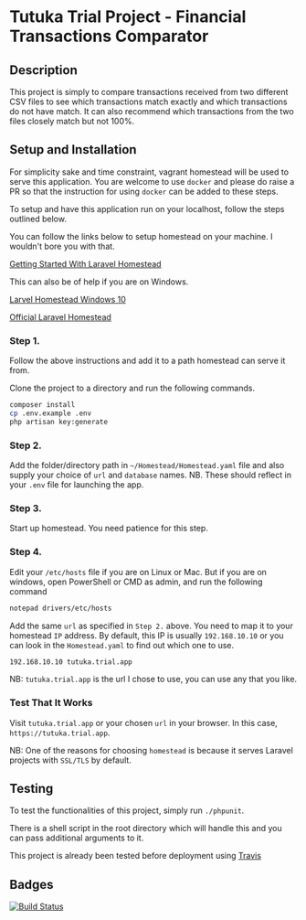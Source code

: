 # Tutuka Trial Project - Financial Transactions Comparator

## Description
This project is simply to compare transactions received from two different CSV files to see which transactions match exactly and which transactions do not have match. It can also recommend which transactions from the two files closely match but not 100%.

## Setup and Installation
For simplicity sake and time constraint, vagrant homestead will be used to serve this application. You are welcome to use `docker` and please do raise a PR so that the instruction for using `docker` can be added to these steps.

To setup and have this application run on your localhost, follow the steps outlined below.

You can follow the links below to setup homestead on your machine. I wouldn't bore you with that.

[Getting Started With Laravel Homestead](https://scotch.io/tutorials/getting-started-with-laravel-homestead)

This can also be of help if you are on Windows.

[Larvel Homestead Windows 10](https://medium.com/@eaimanshoshi/i-am-going-to-write-down-step-by-step-procedure-to-setup-homestead-for-laravel-5-2-17491a423aa)

[Official Laravel Homestead](https://laravel.com/docs/5.8/homestead)

### Step 1.
Follow the above instructions and add it to a path homestead can serve it from.

Clone the project to a directory and run the following commands.

```bash
composer install
cp .env.example .env
php artisan key:generate
```

### Step 2.
Add the folder/directory path in `~/Homestead/Homestead.yaml` file and also supply your choice of `url` and `database` names. NB. These should reflect in your `.env` file for launching the app.

### Step 3.
Start up homestead. You need patience for this step.

### Step 4.
Edit your `/etc/hosts` file if you are on Linux or Mac. But if you are on windows, open PowerShell or CMD as admin, and run the following command
```bash
notepad drivers/etc/hosts
```

Add the same `url` as specified in `Step 2.` above. You need to map it to your homestead `IP` address. By default, this IP is usually `192.168.10.10` or you can look in the `Homestead.yaml` to find out which one to use.

```bash
192.168.10.10 tutuka.trial.app
```

NB: `tutuka.trial.app` is the url I chose to use, you can use any that you like.

### Test That It Works
Visit `tutuka.trial.app` or your chosen `url` in your browser. In this case,
`https://tutuka.trial.app`.

NB: One of the reasons for choosing `homestead` is because it serves Laravel projects with `SSL/TLS` by default.

## Testing
To test the functionalities of this project, simply run `./phpunit`.

There is a shell script in the root directory which will handle this and you can pass additional arguments to it.

This project is already been tested before deployment using [Travis](https://travis-ci.org/)

## Badges
[![Build Status](https://travis-ci.org/anabeto93/Transaction-Comparator.svg?branch=master)](https://travis-ci.org/anabeto93/Transaction-Comparator)
